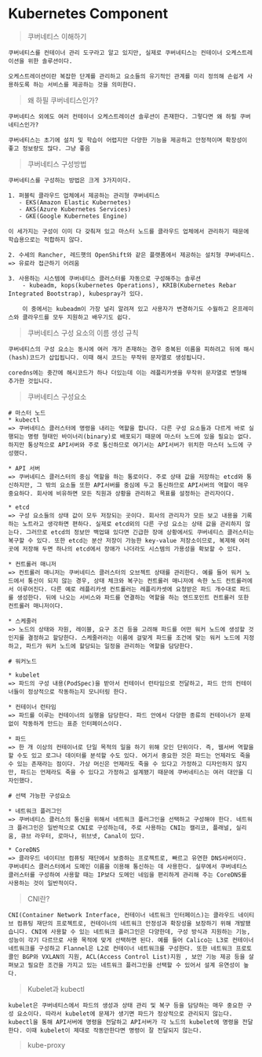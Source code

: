 # Kubernetes Component

> 쿠버네티스 이해하기

    쿠버네티스를 컨테이너 관리 도구라고 알고 있지만, 실제로 쿠버네티스는 컨테이너 오케스트레이션을 위한 솔루션이다. 
    
    오케스트레이션이란 복잡한 단계를 관리하고 요소들의 유기적인 관계를 미리 정의해 손쉽게 사용하도록 하는 서비스를 제공하는 것을 의미한다.

> 왜 하필 쿠버네티스인가?

    쿠버네티스 외에도 여러 컨테이너 오케스트레이션 솔루션이 존재한다. 그렇다면 왜 하필 쿠버네티스인가? 

    쿠버네티스는 초기에 설치 및 학습이 어렵지만 다양한 기능을 제공하고 안정적이며 확장성이 좋고 정보량도 많다. 그냥 좋음

> 쿠버네티스 구성방법

    쿠버네티스를 구성하는 방법은 크게 3가지이다.

    1. 퍼블릭 클라우드 업체에서 제공하는 관리형 쿠버네티스
       - EKS(Amazon Elastic Kubernetes)
       - AKS(Azure Kubernetes Services)
       - GKE(Google Kubernetes Engine)

    이 세가지는 구성이 이미 다 갖춰져 있고 마스터 노드를 클라우드 업체에서 관리하기 때문에 학습용으로는 적합하지 않다.

    2. 수세의 Rancher, 레드햇의 OpenShift와 같은 플랫폼에서 제공하는 설치형 쿠버네티스. 
    => 유료라 접근하기 어려움

    3. 사용하는 시스템에 쿠버네티스 클러스터를 자동으로 구성해주는 솔루션
        - kubeadm, kops(kubernetes Operations), KRIB(Kubernetes Rebar Integrated Bootstrap), kubespray가 있다.

        이 중에서는 kubeadm이 가장 널리 알려져 있고 사용자가 변경하기도 수월하고 온프레미스와 클라우드를 모두 지원하고 배우기도 쉽다.

    

> 쿠버네티스 구성 요소의 이름 생성 규칙

    쿠버네티스의 구성 요소는 동시에 여러 개가 존재하는 경우 중복된 이름을 피하려고 뒤에 해시(hash)코드가 삽입됩니다. 이때 해시 코드는 무작위 문자열로 생성됩니다.

    coredns에는 중간에 해시코드가 하나 더있는데 이는 레플리카셋을 무작위 문자열로 변형해 추가한 것입니다.

> 쿠버네티스 구성요소

    # 마스터 노드
    * kubectl
    => 쿠버네티스 클러스터에 명령을 내리는 역할을 합니다. 다른 구성 요소들과 다르게 바로 실행되는 명령 형태인 바이너리(binary)로 배포되기 때문에 마스터 노드에 있을 필요는 없다. 하지만 통상적으로 API서버와 주로 통신하므로 여기서는 API서버가 위치한 마스터 노드에 구성했다.
    
    * API 서버
    => 쿠버네티스 클러스터의 중심 역할을 하는 통로이다. 주로 상태 값을 저장하는 etcd와 통신하지만, 그 밖의 요소들 또한 API서버를 중심에 두고 통신하므로 API서버의 역할이 매우 중요하다. 회사에 비유하면 모든 직원과 상황을 관리하고 목표를 설정하는 관리자이다.

    * etcd
    => 구성 요소들의 상태 값이 모두 저장되는 곳이다. 회사의 관리자가 모든 보고 내용을 기록하는 노트라고 생각하면 편하다. 실제로 etcd외의 다른 구성 요소는 상태 값을 관리하지 않는다. 그러므로 etcd의 정보만 백업돼 있다면 긴급한 장애 상황에서도 쿠버네티스 클러스터는 복구할 수 있다. 또한 etcd는 분산 저장이 가능한 key-value 저장소이므로, 복제해 여러 곳에 저장해 두면 하나의 etcd에서 장애가 나더라도 시스템의 가용성을 확보할 수 있다. 
    
    * 컨트롤러 매니저
    => 컨트롤러 매니저는 쿠버네티스 클러스터의 오브젝트 상태를 관리한다. 예를 들어 워커 노드에서 통신이 되지 않는 경우, 상태 체크와 복구는 컨트롤러 매니저에 속한 노드 컨트롤러에서 이루어진다. 다른 예로 레플리카셋 컨트롤러는 레플리카셋에 요청받은 파드 개수대로 파드를 생성한다. 뒤에 나오는 서비스와 파드를 연결하는 역할을 하는 엔드포인트 컨트롤러 또한 컨트롤러 매니저이다. 

    * 스케줄러
    => 노드의 상태와 자원, 레이블, 요구 조건 등을 고려해 파드를 어떤 워커 노드에 생성할 것인지를 결정하고 할당한다. 스케줄러라는 이름에 걸맞게 파드를 조건에 맞는 워커 노드에 지정하고, 파드가 워커 노드에 할당되는 일정을 관리하는 역할을 담당한다.

    # 워커노드

    * kubelet
    => 파드의 구성 내용(PodSpec)을 받아서 컨테이너 런타임으로 전달하고, 파드 안의 컨테이너들이 정상적으로 작동하는지 모니터링 한다.

    * 컨테이너 런타임
    => 파드를 이루는 컨테이너의 실행을 담당한다. 파드 안에서 다양한 종류의 컨테이너가 문제 없이 작동하게 만드는 표준 인터페이스이다. 

    * 파드
    => 한 개 이상의 컨테이너로 단일 목적의 일을 하기 위해 모인 단위이다. 즉, 웹서버 역할을 할 수도 있고 로그나 데이터를 분석할 수도 있다. 여기서 중요한 것은 파드는 언제라도 죽을 수 있는 존재라는 점이다. 가상 머신은 언제라도 죽을 수 있다고 가정하고 디자인하지 않지만, 파드는 언제라도 죽을 수 있다고 가정하고 설계됐기 때문에 쿠버네티스는 여러 대안을 디자인했다. 

    # 선택 가능한 구성요소

    * 네트워크 플러그인
    => 쿠버네티스 클러스의 통신을 위해서 네트워크 플러그인을 선택하고 구성해야 한다. 네트워크 플러그인은 일반적으로 CNI로 구성하는데, 주로 사용하는 CNI는 캘리코, 플래널, 실리움, 큐브 라우터, 로마나, 위브넷, Canal이 있다.

    * CoreDNS
    => 클라우드 네이티브 컴퓨팅 재단에서 보증하는 프로젝트로, 빠르고 유연한 DNS서버이다. 쿠버네티스 클러스터에서 도메인 이름을 이용해 통신하는 데 사용한다. 실무에서 쿠버네티스 클러스터를 구성하여 사용할 때는 IP보다 도메인 네임을 편리하게 관리해 주는 CoreDNS를 사용하는 것이 일반적이다.


> CNI란?

    CNI(Container Network Interface, 컨테이너 네트워크 인터페이스)는 클라우드 네이티브 컴퓨팅 재단의 프로젝트로, 컨테이너의 네트워크 안정성과 확장성을 보장하기 위해 개발됐습니다. CNI에 사용할 수 있는 네트워크 플러그인은 다양한데, 구성 방식과 지원하는 기능, 성능이 각기 다르므로 사용 목적에 맞게 선택하면 된다. 예를 들어 Calico는 L3로 컨테이너 네트워크를 구성하고 Flannel은 L2로 컨테이너 네트워크를 구성한다. 또한 네트워크 프로토콜인 BGP와 VXLAN의 지원, ACL(Access Control List)지원 , 보안 기능 제공 등을 살펴보고 필요한 조건을 가지고 있는 네트워크 플러그인을 선택할 수 있어서 설계 유연성이 높다.

    

> Kubelet과 kubectl

    kubelet은 쿠버네티스에서 파드의 생성과 상태 관리 및 복구 등을 담당하는 매우 중요한 구성 요소이다. 따라서 kubelet에 문제가 생기면 파드가 정상적으로 관리되지 않는다. kubectl을 통해 API서버에 명령을 전달하고 API서버가 각 노드의 kubelet에 명령을 전달한다. 이때 kubelet이 제대로 작동안한다면 명령이 잘 전달되지 않는다. 


> kube-proxy
